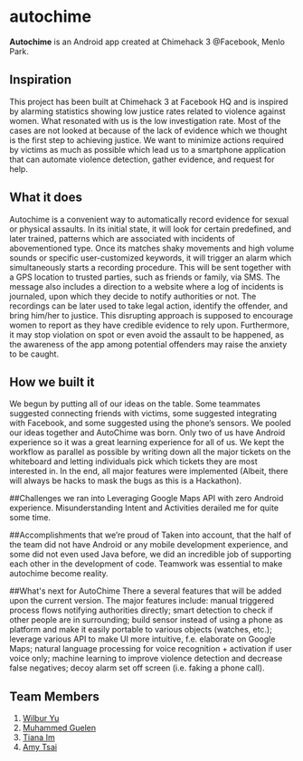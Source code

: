 # autochime

**Autochime** is an Android app created at Chimehack 3 @Facebook, Menlo Park.


## Inspiration 
This project has been built at Chimehack 3 at Facebook HQ and is inspired by alarming statistics showing low justice rates related to violence against women. What resonated with us is the low investigation rate. Most of the cases are not looked at because of the lack of evidence which we thought is the first step to achieving justice. We want to minimize actions required by victims as much as possible which lead us to a smartphone application that can automate violence detection, gather evidence, and request for help.

## What it does 
Autochime is a convenient way to automatically record evidence for sexual or physical assaults. In its initial state, it will look for certain predefined, and later trained, patterns which are associated with incidents of abovementioned type. Once its matches shaky movements and high volume sounds or specific user-customized keywords, it will trigger an alarm which simultaneously starts a recording procedure. This will be sent together with a GPS location to trusted parties, such as friends or family, via SMS. The message also includes a direction to a website where a log of incidents is journaled, upon which they decide to notify authorities or not. The recordings can be later used to take legal action, identify the offender, and bring him/her to justice. This disrupting approach is supposed to encourage women to report as they have credible evidence to rely upon. Furthermore, it may stop violation on spot or even avoid the assault to be happened, as the awareness of the app among potential offenders may raise the anxiety to be caught.

## How we built it
We begun by putting all of our ideas on the table. Some teammates suggested connecting friends with victims, some suggested integrating with Facebook, and some suggested using the phone’s sensors. We pooled our ideas together and AutoChime was born. Only two of us have Android experience so it was a great learning experience for all of us. We kept the workflow as parallel as possible by writing down all the major tickets on the whiteboard and letting individuals pick which tickets they are most interested in. In the end, all major features were implemented (Albeit, there will always be hacks to mask the bugs as this is a Hackathon).

##Challenges we ran into
Leveraging Google Maps API with zero Android experience. Misunderstanding Intent and Activities derailed me for quite some time.

##Accomplishments
that we’re proud of Taken into account, that the half of the team did not have Android or any mobile development experience, and some did not even used Java before, we did an incredible job of supporting each other in the development of code. Teamwork was essential to make autochime become reality.

##What's next for AutoChime
There a several features that will be added upon the current version. The major features include: manual triggered process flows notifying authorities directly; smart detection to check if other people are in surrounding; build sensor instead of using a phone as platform and make it easily portable to various objects (watches, etc.); leverage various API to make UI more intuitive, f.e. elaborate on Google Maps; natural language processing for voice recognition + activation if user voice only; machine learning to improve violence detection and decrease false negatives; decoy alarm set off screen (i.e. faking a phone call).

## Team Members

1. [Wilbur Yu](https://github.com/yuwilbur)
2. [Muhammed Guelen](https://github.com/mguelen)
3. [Tiana Im](https://github.com/imtiana)
4. [Amy Tsai](https://github.com/ayatsai)
